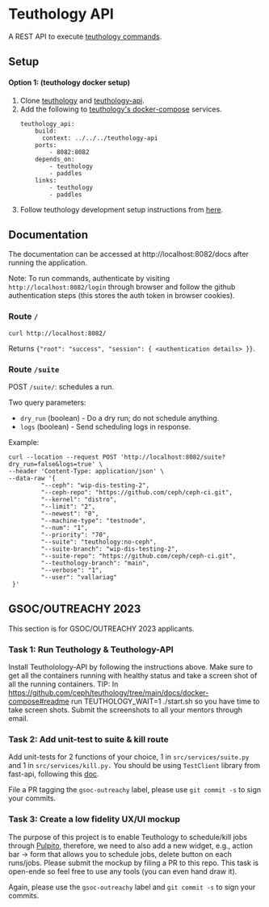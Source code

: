 # Teuthology API

A REST API to execute [teuthology commands](https://docs.ceph.com/projects/teuthology/en/latest/commands/list.html). 

## Setup

#### Option 1: (teuthology docker setup)

1. Clone [teuthology](https://github.com/ceph/teuthology) and [teuthology-api](https://github.com/VallariAg/teuthology-api).
2. Add the following to [teuthology's docker-compose](https://github.com/ceph/teuthology/blob/main/docs/docker-compose/docker-compose.yml) services.
    ```
    teuthology_api:
        build:
          context: ../../../teuthology-api
        ports:
            - 8082:8082
        depends_on:
            - teuthology
            - paddles
        links:
            - teuthology
            - paddles
    ```
3. Follow teuthology development setup instructions from [here](https://github.com/ceph/teuthology/tree/main/docs/docker-compose).

## Documentation

The documentation can be accessed at http://localhost:8082/docs after running the application.

Note: To run commands, authenticate by visiting `http://localhost:8082/login` through browser and follow the github authentication steps (this stores the auth token in browser cookies). 

### Route `/`

```
curl http://localhost:8082/
```
Returns `{"root": "success", "session": { <authentication details> }}`.

### Route `/suite`

POST `/suite/`: schedules a run.

Two query parameters: 
- `dry_run` (boolean) - Do a dry run; do not schedule anything.
- `logs` (boolean) - Send scheduling logs in response.

Example:
```
curl --location --request POST 'http://localhost:8082/suite?dry_run=false&logs=true' \
--header 'Content-Type: application/json' \
--data-raw '{
         "--ceph": "wip-dis-testing-2",
         "--ceph-repo": "https://github.com/ceph/ceph-ci.git",
         "--kernel": "distro",
         "--limit": "2",
         "--newest": "0",
         "--machine-type": "testnode",
         "--num": "1",
         "--priority": "70",
         "--suite": "teuthology:no-ceph",
         "--suite-branch": "wip-dis-testing-2",
         "--suite-repo": "https://github.com/ceph/ceph-ci.git",
         "--teuthology-branch": "main",
         "--verbose": "1",
         "--user": "vallariag"
 }'
```

## GSOC/OUTREACHY 2023

This section is for GSOC/OUTREACHY 2023 applicants.

### Task 1: Run Teuthology & Teuthology-API
Install Teutholology-API by following the instructions above. Make sure to get all the containers running with healthy status and take a screen shot of all the running containers. TIP: In https://github.com/ceph/teuthology/tree/main/docs/docker-compose#readme run TEUTHOLOGY_WAIT=1 ./start.sh so you have time to take screen shots. Submit the screenshots to all your mentors through email.

### Task 2: Add unit-test to suite & kill route
Add unit-tests for 2 functions of your choice, 1 in `src/services/suite.py` and 1 in `src/services/kill.py.` You should be using `TestClient` library from fast-api, following this [doc](https://fastapi.tiangolo.com/tutorial/testing/#extended-fastapi-app-file).

File a PR tagging the `gsoc-outreachy` label, please use `git commit -s` to sign your commits.

### Task 3: Create a low fidelity UX/UI mockup 
The purpose of this project is to enable Teuthology to schedule/kill jobs
through [Pulpito](https://pulpito.ceph.com/), therefore, we need to also add a new
widget, e.g., action bar -> form that allows you to schedule jobs, delete button on each runs/jobs. Please submit the mockup by filing a PR to this repo. This task is open-ende so feel free to use any tools (you can even hand draw it).

Again, please use the `gsoc-outreachy` label and `git commit -s` to sign your commits.